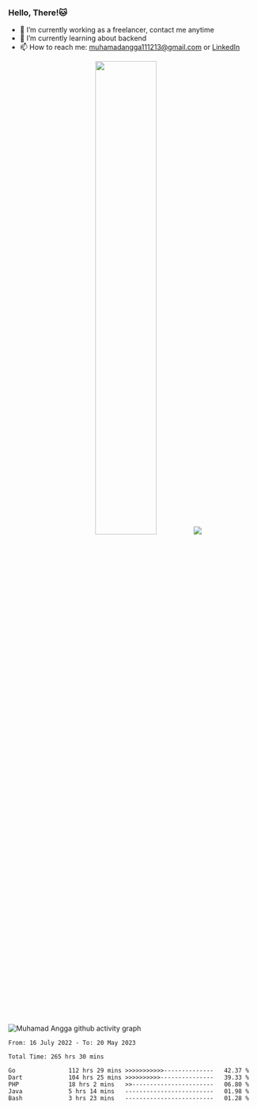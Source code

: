 
### Hello, There!🐱

- 🔭 I’m currently working as a freelancer, contact me anytime
- 🌱 I’m currently learning about backend
- 📫 How to reach me: [muhamadangga111213@gmail.com](mailto:muhamadangga111213@gmail.com) or [LinkedIn](https://www.linkedin.com/in/muhamad-angga)

<p align="center">
    <img width="49.5%" src="https://github-readme-stats.vercel.app/api?username=muhangga&count_private=true&theme=ocean_dark&show_icons=true" />
    &nbsp;
    <img src="https://github-readme-stats.vercel.app/api/top-langs/?username=muhangga&langs_count=8&layout=compact&theme=ocean_dark&show_icons=true" />
</p>

![Muhamad Angga github activity graph](https://github-readme-activity-graph.cyclic.app/graph?username=muhangga&custom_title=Angga&color=708090&theme=github-dark)


<!--START_SECTION:waka-->

```text
From: 16 July 2022 - To: 20 May 2023

Total Time: 265 hrs 30 mins

Go               112 hrs 29 mins >>>>>>>>>>>--------------   42.37 %
Dart             104 hrs 25 mins >>>>>>>>>>---------------   39.33 %
PHP              18 hrs 2 mins   >>-----------------------   06.80 %
Java             5 hrs 14 mins   -------------------------   01.98 %
Bash             3 hrs 23 mins   -------------------------   01.28 %
```

<!--END_SECTION:waka-->
